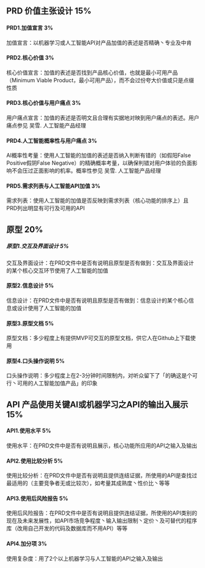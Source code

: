 ## PRD 价值主张设计 15%
#### PRD1.加值宣言 3%
加值宣言：以机器学习或人工智能API对产品加值的表述是否精确丶专业及中肯

#### PRD2.核心价值 3%
核心价值宣言：加值的表述是否找到产品核心价值，也就是最小可用产品（Minimum Viable Product，最小可用产品），而不会过份夸大价值或只是点缀性质

#### PRD3.核心价值与用户痛点 3%
用户痛点宣言：加值的表述是否明文且合理有实据地对映到用户痛点的表述。用户痛点参见 吴雪. 人工智能产品经理

#### PRD4.人工智能概率性与用户痛点 3%
AI概率性考量：使用人工智能的加值的表述是否纳入判断有错的（如假阳False Positive假阴False Negative）的精确概率考量，以确保判错对用户体验的负面影响不会压过正面影响的机率。概率性参见 吴雪. 人工智能产品经理

#### PRD5.需求列表与人工智能API加值 3%
需求列表：使用人工智能的加值是否反映到需求列表（核心功能的排序上）且PRD列出明显有可行及可用的API

## 原型 20%
##### 原型1.交互及界面设计 5%
交互及界面设计：在PRD文件中是否有说明且原型是否有做到：交互及界面设计的某个核心交互环节使用了人工智能的加值

#### 原型2.信息设计 5%
信息设计：在PRD文件中是否有说明且原型是否有做到：信息设计的某个核心信息或设计使用了人工智能的加值

#### 原型3.原型文档 5%
原型文档：多少程度上有提供MVP可交互的原型文档，供它人在Github上下载使用

#### 原型4.口头操作说明 5%
口头操作说明：多少程度上在2-3分钟时间限制内，对听众留下了「的确这是个可行丶可用的人工智能加值产品」的印象

## API 产品使用关键AI或机器学习之API的输出入展示 15%
#### API1.使用水平 5%
使用水平：在PRD文件中是否有说明且展示，核心功能所应用的API之输入及输出

#### API2.使用比较分析 5%
使用比较分析：在PRD文件中是否有说明且提供连结证据，所使用的API是查找过最适用的（主要竞争者无或比较次），如考量其成熟度丶性价比丶等等

#### API3.使用后风险报告 5%
使用后风险报告：在PRD文件中是否有说明且提供连结证据，所使用的API类别的现在及未来发展性，如API市场竞争程度丶输入输出限制丶定价丶及可替代的程序库（改用自己开发的代码及数据库而不用API）等等

#### API4.加分项 3%
使用复杂度：用了2个以上机器学习与人工智能的API之输入及输出
